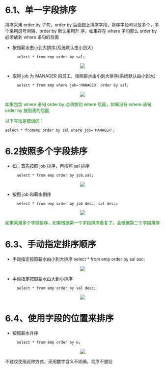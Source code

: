 # 6.1、单一字段排序

排序采用 order by 子句，order by 后面跟上排序字段，排序字段可以放多个，多个采用逗号间隔，order by 默认采用升
序，如果存在 where 子句那么 order by 必须放到 where 语句的后面

* 按照薪水由小到大排序(系统默认由小到大)

        select * from emp order by sal;

<div align="center"><img src="https://cdn.jsdelivr.net/gh/lcekold/blogimage@main/database/25.png"></div>

* 取得 job 为 MANAGER 的员工，按照薪水由小到大排序(系统默认由小到大)

        select * from emp where job='MANAGER' order by sal;

<div align="center"><img src="https://cdn.jsdelivr.net/gh/lcekold/blogimage@main/database/26.png"></div>

<font color="green">如果包含 where 语句 order by 必须放到 where 后面，如果没有 where 语句 order by 放到表的后面

以下写法是错误的：</font>

    select * fromemp order by sal where job='MANAGER';

# 6.2按照多个字段排序

* 如：首先按照 job 排序，再按照 sal 排序

        select * from emp order by job,sal;

<div align="center"><img src="https://cdn.jsdelivr.net/gh/lcekold/blogimage@main/database/27.png"></div>

* 按照 job 和薪水倒序

        select * from emp order by job desc, sal desc;

<div align="center"><img src="https://cdn.jsdelivr.net/gh/lcekold/blogimage@main/database/30.png"></div>

<font color="green">如果采用多个字段排序，如果根据第一个字段排序重复了，会根据第二个字段排序</font>

# 6.3、手动指定排序顺序

* 手动指定按照薪水由小到大排序
        select * from emp order by sal asc;

<div align="center"><img src="https://cdn.jsdelivr.net/gh/lcekold/blogimage@main/database/28.png"></div>

* 手动指定按照薪水由大到小排序

        select * from emp order by sal desc;

<div align="center"><img src="https://cdn.jsdelivr.net/gh/lcekold/blogimage@main/database/29.png"></div>


# 6.4、使用字段的位置来排序

* 按照薪水升序

        select * from emp order by 6;

<div align="center"><img src="https://cdn.jsdelivr.net/gh/lcekold/blogimage@main/database/31.png"></div>

不建议使用此种方式，采用数字含义不明确，程序不健壮

